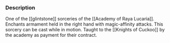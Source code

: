 ### Description
One of the [[glintstone]] sorceries of the [[Academy of Raya Lucaria]].
Enchants armament held in the right hand with magic-affinity attacks.
This sorcery can be cast while in motion.
Taught to the [[Knights of Cuckoo]] by the academy as payment for their contract.